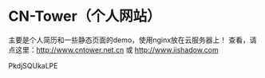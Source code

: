 # CN-Tower（个人网站）

主要是个人简历和一些静态页面的demo，使用nginx放在云服务器上！
查看，请点这里：http://www.cntower.net.cn 或 http://www.iishadow.com


PkdjSQUkaLPE
